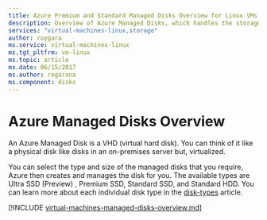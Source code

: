 ```yaml
---
title: Azure Premium and Standard Managed Disks Overview for Linux VMs| Microsoft Docs
description: Overview of Azure Managed Disks, which handles the storage accounts for you when using Azure Linux VMs
services: "virtual-machines-linux,storage"
author: roygara
ms.service: virtual-machines-linux
ms.tgt_pltfrm: vm-linux
ms.topic: article
ms.date: 06/15/2017
ms.author: rogarana
ms.component: disks
---
```

# Azure Managed Disks Overview

An Azure Managed Disk is a VHD (virtual hard disk). You can think of it like a physical disk like disks in an on-premises server but, virtualized.

You can select the type and size of the managed disks that you require, Azure then creates and manages the disk for you. The available types are Ultra SSD (Preview) , Premium SSD, Standard SSD, and Standard HDD. You can learn more about each individual disk type in the [disk-types](disk-types.md) article.

[!INCLUDE [virtual-machines-managed-disks-overview.md](../../../includes/virtual-machines-managed-disks-overview.md)]